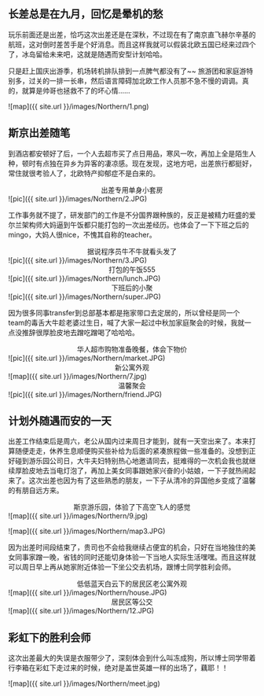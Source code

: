 ## 长差总是在九月，回忆是晕机的愁

玩乐前面还是出差，恰巧这次出差还是在深秋，不过现在有了南京直飞赫尔辛基的航班，这对倒时差苦手是个好消息。而且这样我就可以假装北欧五国已经来过四个了，冰岛留给未来吧，这就是随遇而安型计划哈哈。

只是赶上国庆出游季，机场转机排队排到一点脾气都没有了~~ 旅游团和家庭游特别多，过关的一排一长串，然后语言障碍加北欧工作人员那不急不慢的调调。真的，就算是帅哥也拯救不了的坏心情……

![map]({{ site.url }}/images/Northern/1.png)

## 斯京出差随笔

到酒店都安顿好了后，一个人去超市买了点日用品，寒风一吹，再加上全是陌生人种，顿时有点独在异乡为异客的凄凉感。现在发现，这地方吧，出差旅行都挺好，常住就很考验人了，北欧特产抑郁症不是白来的。

<center>出差专用单身小套房</center>
![pic]({{ site.url }}/images/Northern/2.JPG)

工作事务就不提了，研发部门的工作是不分国界跟种族的，反正是被精力旺盛的爱尔兰架构师大妈逼到午饭都只能打包的一次出差经历。也体会了一下下班之后的mingo，大妈人很nice，不愧其自称的teacher。

<center>据说程序员牛不牛就看头发了</center>
![pic]({{ site.url }}/images/Northern/3.JPG)

<center>打包的午饭555</center>
![pic]({{ site.url }}/images/Northern/lunch.JPG)


<center>下班后的小聚</center>
![pic]({{ site.url }}/images/Northern/super.JPG)

因为很多同事transfer到总部基本都是拖家带口去定居的，所以曾经是同一个team的毒舌大牛趁老婆过生日，喊了大家一起过中秋加家庭聚会的时候，我就一点没推辞很厚脸皮地去蹭吃蹭喝了哈哈哈。

<center>华人超市购物准备晚餐，体会下物价</center>
![pic]({{ site.url }}/images/Northern/market.JPG)

<center>新公寓外观</center>
![map]({{ site.url }}/images/Northern/7.jpg)

<center>温馨聚会</center>
![pic]({{ site.url }}/images/Northern/friend.JPG)



## 计划外随遇而安的一天

出差工作结束后是周六，老公从国内过来周日才能到，就有一天空出来了。本来打算随便走走，休养生息顺便购买些补给为后面的紧凑旅程做一些准备的。没想到正好碰到游乐园公司日，大牛夫妇特别热心地邀请同去，挺难得的一次机会我也就继续厚脸皮地去当电灯泡了，再加上美女同事跟她家兴奋的小姑娘，一下子就热闹起来了。这次出差也因为有了这些熟悉的朋友，一下子从清冷的异国他乡变成了温馨的有朋自远方来。

<center>斯京游乐园，体验了下高空飞人的感觉</center>
![map]({{ site.url }}/images/Northern/9.jpg)

![map]({{ site.url }}/images/Northern/map3.JPG)

因为出差时间段结束了，贵司也不会给我继续占便宜的机会，只好在当地独住的美女同事家蹭一晚，省钱的同时还能切身体验一下当地人实际生活嘿嘿。而且这样就可以周日早上再从她家附近体验一下坐公交去机场，跟博士同学胜利会师。

<center>低低蓝天白云下的居民区老公寓外观</center>
![map]({{ site.url }}/images/Northern/house.JPG)

<center>居民区等公交</center>
![map]({{ site.url }}/images/Northern/12.JPG)


## 彩虹下的胜利会师

这次出差最大的失误是衣服带少了，深刻体会到什么叫冻成狗，所以博士同学带着行李箱在彩虹下走过来的时候，绝对是盖世英雄一样的出场了，藕耶！！


![map]({{ site.url }}/images/Northern/meet.jpg)




